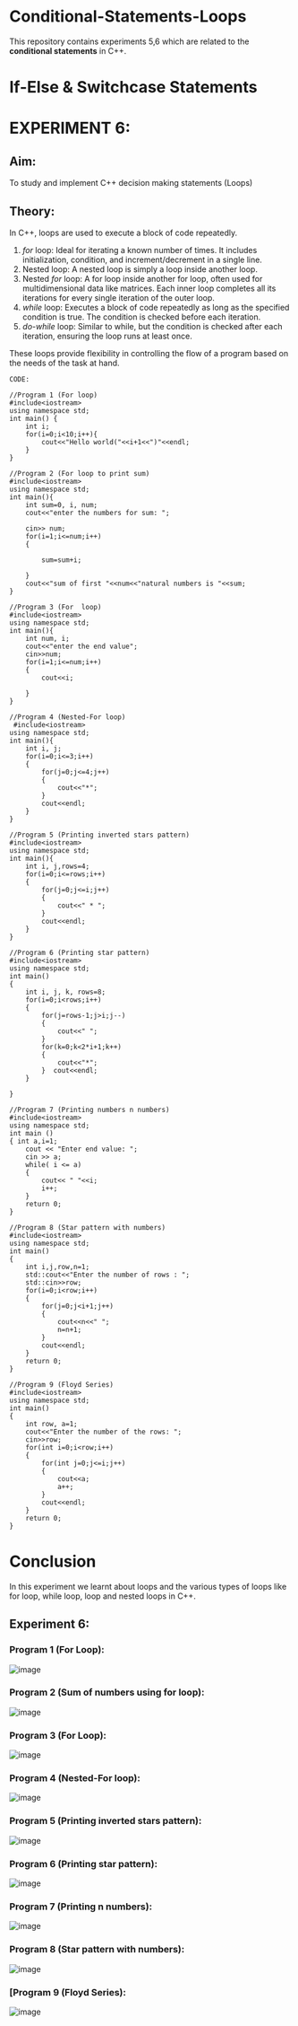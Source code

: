 # Conditional-Statements-Loops
This repository contains experiments 5,6 which are related to the __conditional statements__ in C++.

# If-Else & Switchcase Statements
# EXPERIMENT 6:
## Aim: 
To study and implement C++ decision making statements (Loops)
## Theory: 
In C++, loops are used to execute a block of code repeatedly.

1. *for* loop: Ideal for iterating a known number of times. It includes initialization, condition, and increment/decrement in a single line.
2. Nested loop: A nested loop is simply a loop inside another loop.
3. Nested *for* loop: A for loop inside another for loop, often used for multidimensional data like matrices. Each inner loop completes all its iterations for every single iteration of the outer loop.
4. *while* loop: Executes a block of code repeatedly as long as the specified condition is true. The condition is checked before each iteration.
5. *do-while* loop: Similar to while, but the condition is checked after each iteration, ensuring the loop runs at least once.

These loops provide flexibility in controlling the flow of a program based on the needs of the task at hand.

~~~
CODE:

//Program 1 (For loop)
#include<iostream>
using namespace std;
int main() {
    int i;
    for(i=0;i<10;i++){
        cout<<"Hello world("<<i+1<<")"<<endl;
    }
}

//Program 2 (For loop to print sum)
#include<iostream>
using namespace std;
int main(){
    int sum=0, i, num;
    cout<<"enter the numbers for sum: ";
    
    cin>> num;
    for(i=1;i<=num;i++)
    {
         
        sum=sum+i;
          
    }
    cout<<"sum of first "<<num<<"natural numbers is "<<sum;
}

//Program 3 (For  loop)
#include<iostream>
using namespace std;
int main(){
    int num, i;
    cout<<"enter the end value";
    cin>>num;
    for(i=1;i<=num;i++)
    {
        cout<<i;
        
    }
}

//Program 4 (Nested-For loop)
 #include<iostream>
using namespace std;
int main(){
    int i, j;
    for(i=0;i<=3;i++)
    {
        for(j=0;j<=4;j++)
        {
            cout<<"*";
        }
        cout<<endl;
    }
}
    
//Program 5 (Printing inverted stars pattern)
#include<iostream>
using namespace std;
int main(){
    int i, j,rows=4;
    for(i=0;i<=rows;i++)
    {
        for(j=0;j<=i;j++)
        {
            cout<<" * ";
        }
        cout<<endl;
    }
}

//Program 6 (Printing star pattern)
#include<iostream>
using namespace std;
int main() 
{
    int i, j, k, rows=8;
    for(i=0;i<rows;i++)
    {
        for(j=rows-1;j>i;j--)
        {
            cout<<" ";
        }
        for(k=0;k<2*i+1;k++)
        {
            cout<<"*";
        }  cout<<endl;
    }
    
}
           
//Program 7 (Printing numbers n numbers)
#include<iostream>
using namespace std;
int main ()
{ int a,i=1;
    cout << "Enter end value: ";
    cin >> a;
    while( i <= a)
    { 
        cout<< " "<<i;
        i++;
    }
    return 0;
}

//Program 8 (Star pattern with numbers)
#include<iostream>
using namespace std;
int main()
{
    int i,j,row,n=1;
    std::cout<<"Enter the number of rows : ";
    std::cin>>row;
    for(i=0;i<row;i++)
    {
        for(j=0;j<i+1;j++)
        {
            cout<<n<<" ";
            n=n+1;
        }
        cout<<endl;
    }
    return 0;
}

//Program 9 (Floyd Series)
#include<iostream>
using namespace std;
int main()
{
    int row, a=1;
    cout<<"Enter the number of the rows: ";
    cin>>row;
    for(int i=0;i<row;i++)
    {
        for(int j=0;j<=i;j++)
        {
            cout<<a;
            a++;
        }
        cout<<endl;
    }
    return 0;
}

~~~

# Conclusion
In this experiment we learnt about loops and the various types of loops like for loop, while loop, loop and nested loops in C++.

## Experiment 6:

### Program 1 (For Loop):
![image](https://github.com/user-attachments/assets/f5efd38d-ccad-4c25-8dfd-42e8900c4f22)

### Program 2 (Sum of numbers using for loop):
![image](https://github.com/user-attachments/assets/5f37c749-5698-4750-ace3-c4a66460e7fc)

### Program 3 (For Loop):
![image](https://github.com/user-attachments/assets/54be064d-cfb1-44f8-b8b5-019cc29ef160)

### Program 4 (Nested-For loop):
![image](https://github.com/user-attachments/assets/30e64790-6655-4c34-a45d-6ba51cac5862)

### Program 5 (Printing inverted stars pattern):
![image](https://github.com/user-attachments/assets/36c57acc-f1ae-4ba3-8464-6e39dbdf76bd)

### Program 6 (Printing star pattern):
![image](https://github.com/user-attachments/assets/2d6093a3-9e86-4721-b23e-d1c70472aade)

### Program 7 (Printing n numbers):
![image](https://github.com/user-attachments/assets/518abdca-44ef-4a7b-86d6-e63e544be3ee)

### Program 8 (Star pattern with numbers):
![image](https://github.com/user-attachments/assets/f2c4d5e6-4df9-46c5-96ad-2318ac40ca23)

### [Program 9 (Floyd Series):
![image](https://github.com/user-attachments/assets/8b7051f5-097c-4281-8642-4a49ce2723e6)

